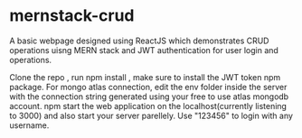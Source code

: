 # mernstack-crud
A basic webpage designed using ReactJS which demonstrates CRUD operations uisng MERN stack and JWT authentication for user login and operations.

Clone the repo , run npm install , make sure to install the JWT token npm package. For mongo atlas connection, edit the env folder inside the server with the connection string generated using your free to use atlas mongodb account.
npm start the web application on the localhost(currently listening to 3000) and also start your server parellely. Use "123456" to login with any username.
